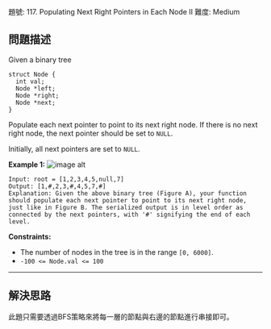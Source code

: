 題號: 117. Populating Next Right Pointers in Each Node II
難度: Medium

## 問題描述

Given a binary tree
```
struct Node {
  int val;
  Node *left;
  Node *right;
  Node *next;
}
```
Populate each next pointer to point to its next right node. If there is no next right node, the next pointer should be set to `NULL`.

Initially, all next pointers are set to `NULL`.

**Example 1:**
![image alt](https://assets.leetcode.com/uploads/2019/02/15/117_sample.png)
```
Input: root = [1,2,3,4,5,null,7]
Output: [1,#,2,3,#,4,5,7,#]
Explanation: Given the above binary tree (Figure A), your function should populate each next pointer to point to its next right node, just like in Figure B. The serialized output is in level order as connected by the next pointers, with '#' signifying the end of each level.
```
**Constraints:**

- The number of nodes in the tree is in the range `[0, 6000]`.
- `-100 <= Node.val <= 100`

---
## 解決思路

此題只需要透過BFS策略來將每一層的節點與右邊的節點進行串接即可。